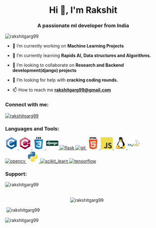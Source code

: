 <h1 align="center">Hi 👋, I'm Rakshit</h1>
<h3 align="center">A passionate ml developer from India</h3>

<p align="left"> <img src="https://komarev.com/ghpvc/?username=rakshitgarg99&label=Profile%20views&color=0e75b6&style=flat" alt="rakshitgarg99" /> </p>

- 🔭 I’m currently working on **Machine Learning Projects**

- 🌱 I’m currently learning **Rapids AI, Data structures and Algorithms.**

- 👯 I’m looking to collaborate on **Research and Backend development(django) projects**

- 🤝 I’m looking for help with **cracking coding rounds.**

- 📫 How to reach me **rakshitgarg99@gmail.com**

<h3 align="left">Connect with me:</h3>
<p align="left">
<a href="https://www.leetcode.com/rakshitgarg99" target="blank"><img align="center" src="https://raw.githubusercontent.com/rahuldkjain/github-profile-readme-generator/master/src/images/icons/Social/leet-code.svg" alt="rakshitgarg99" height="30" width="40" /></a>
</p>

<h3 align="left">Languages and Tools:</h3>
<p align="left"> <a href="https://www.cprogramming.com/" target="_blank"> <img src="https://raw.githubusercontent.com/devicons/devicon/master/icons/c/c-original.svg" alt="c" width="40" height="40"/> </a> <a href="https://www.w3schools.com/cpp/" target="_blank"> <img src="https://raw.githubusercontent.com/devicons/devicon/master/icons/cplusplus/cplusplus-original.svg" alt="cplusplus" width="40" height="40"/> </a> <a href="https://www.w3schools.com/css/" target="_blank"> <img src="https://raw.githubusercontent.com/devicons/devicon/master/icons/css3/css3-original-wordmark.svg" alt="css3" width="40" height="40"/> </a> <a href="https://www.djangoproject.com/" target="_blank"> <img src="https://raw.githubusercontent.com/devicons/devicon/master/icons/django/django-original.svg" alt="django" width="40" height="40"/> </a> <a href="https://flask.palletsprojects.com/" target="_blank"> <img src="https://www.vectorlogo.zone/logos/pocoo_flask/pocoo_flask-icon.svg" alt="flask" width="40" height="40"/> </a> <a href="https://git-scm.com/" target="_blank"> <img src="https://www.vectorlogo.zone/logos/git-scm/git-scm-icon.svg" alt="git" width="40" height="40"/> </a> <a href="https://www.w3.org/html/" target="_blank"> <img src="https://raw.githubusercontent.com/devicons/devicon/master/icons/html5/html5-original-wordmark.svg" alt="html5" width="40" height="40"/> </a> <a href="https://developer.mozilla.org/en-US/docs/Web/JavaScript" target="_blank"> <img src="https://raw.githubusercontent.com/devicons/devicon/master/icons/javascript/javascript-original.svg" alt="javascript" width="40" height="40"/> </a> <a href="https://www.linux.org/" target="_blank"> <img src="https://raw.githubusercontent.com/devicons/devicon/master/icons/linux/linux-original.svg" alt="linux" width="40" height="40"/> </a> <a href="https://www.mysql.com/" target="_blank"> <img src="https://raw.githubusercontent.com/devicons/devicon/master/icons/mysql/mysql-original-wordmark.svg" alt="mysql" width="40" height="40"/> </a> <a href="https://opencv.org/" target="_blank"> <img src="https://www.vectorlogo.zone/logos/opencv/opencv-icon.svg" alt="opencv" width="40" height="40"/> </a> <a href="https://www.python.org" target="_blank"> <img src="https://raw.githubusercontent.com/devicons/devicon/master/icons/python/python-original.svg" alt="python" width="40" height="40"/> </a> <a href="https://scikit-learn.org/" target="_blank"> <img src="https://upload.wikimedia.org/wikipedia/commons/0/05/Scikit_learn_logo_small.svg" alt="scikit_learn" width="40" height="40"/> </a> <a href="https://www.tensorflow.org" target="_blank"> <img src="https://www.vectorlogo.zone/logos/tensorflow/tensorflow-icon.svg" alt="tensorflow" width="40" height="40"/> </a> </p>

<h3 align="left">Support:</h3>
<p><a href="https://www.buymeacoffee.com/rakshitgarg99"> <img align="left" src="https://cdn.buymeacoffee.com/buttons/v2/default-yellow.png" height="50" width="210" alt="rakshitgarg99" /></a></p><br><br>

<p></p>
<p><img align="center" src="https://github-readme-stats.vercel.app/api/top-langs?username=rakshitgarg99&show_icons=true&locale=en&layout=compact" alt="rakshitgarg99" /></p>

<p>&nbsp;<img align="center" src="https://github-readme-stats.vercel.app/api?username=rakshitgarg99&show_icons=true&locale=en&layout=compact" alt="rakshitgarg99" /></p>

<p><img align="center" src="https://github-readme-streak-stats.herokuapp.com/?user=rakshitgarg99&" alt="rakshitgarg99" /></p>
